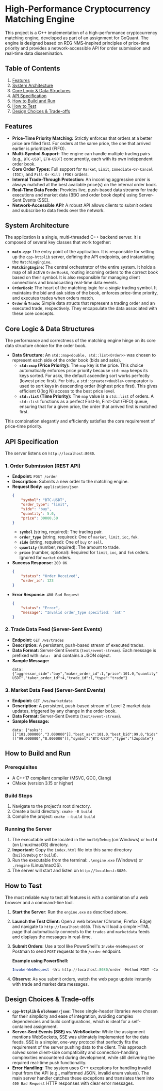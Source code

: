 # High-Performance Cryptocurrency Matching Engine

This project is a C++ implementation of a high-performance cryptocurrency matching engine, developed as part of an assignment for GoQuant. The engine is designed based on REG NMS-inspired principles of price-time priority and provides a network-accessible API for order submission and real-time data dissemination.

## Table of Contents
1. [Features](#features)
2. [System Architecture](#system-architecture)
3. [Core Logic & Data Structures](#core-logic--data-structures)
4. [API Specification](#api-specification)
5. [How to Build and Run](#how-to-build-and-run)
6. [How to Test](#how-to-test)
7. [Design Choices & Trade-offs](#design-choices--trade-offs)

## Features
- **Price-Time Priority Matching:** Strictly enforces that orders at a better price are filled first. For orders at the same price, the one that arrived earlier is prioritized (FIFO).
- **Multi-Symbol Support:** The engine can handle multiple trading pairs (e.g., `BTC-USDT`, `ETH-USDT`) concurrently, each with its own independent order book.
- **Core Order Types:** Full support for `Market`, `Limit`, `Immediate-Or-Cancel (IOC)`, and `Fill-Or-Kill (FOK)` orders.
- **Internal Trade-Through Protection:** An incoming aggressive order is always matched at the best available price(s) on the internal order book.
- **Real-Time Data Feeds:** Provides live, push-based data streams for trade executions and market data (BBO and order book depth) using Server-Sent Events (SSE).
- **Network-Accessible API:** A robust API allows clients to submit orders and subscribe to data feeds over the network.

## System Architecture
The application is a single, multi-threaded C++ backend server. It is composed of several key classes that work together:

- **`main.cpp`:** The entry point of the application. It is responsible for setting up the `cpp-httplib` server, defining the API endpoints, and instantiating the `MatchingEngine`.
- **`MatchingEngine`:** The central orchestrator of the entire system. It holds a map of all active `OrderBook`s, routing incoming orders to the correct book based on their symbol. It is also responsible for managing client connections and broadcasting real-time data events.
- **`OrderBook`:** The heart of the matching logic for a *single* trading symbol. It maintains the bid and ask sides of the book, enforces price-time priority, and executes trades when orders match.
- **`Order` & `Trade`:** Simple data structs that represent a trading order and an executed trade, respectively. They encapsulate the data associated with these core concepts.

## Core Logic & Data Structures

The performance and correctness of the matching engine hinge on its core data structure choice for the order book.

- **Data Structure:** An `std::map<double, std::list<Order>>` was chosen to represent each side of the order book (bids and asks).
    - **`std::map` (Price Priority):** The `map` key is the price. This choice automatically enforces price priority because `std::map` keeps its keys sorted. For asks, the default ascending sort works perfectly (lowest price first). For bids, a `std::greater<double>` comparator is used to sort keys in descending order (highest price first). This gives efficient O(log N) access to the best price level.
    - **`std::list` (Time Priority):** The `map` value is a `std::list` of orders. A `std::list` functions as a perfect First-In, First-Out (FIFO) queue, ensuring that for a given price, the order that arrived first is matched first.

This combination elegantly and efficiently satisfies the core requirement of price-time priority.

## API Specification

The server listens on `http://localhost:8080`.

### 1. Order Submission (REST API)
- **Endpoint:** `POST /order`
- **Description:** Submits a new order to the matching engine.
- **Request Body:** `application/json`
  ```json
  {
      "symbol": "BTC-USDT",
      "order_type": "limit",
      "side": "buy",
      "quantity": 5.0,
      "price": 30000.50
  }
  ```
  - **`symbol`** (string, required): The trading pair.
  - **`order_type`** (string, required): One of `market`, `limit`, `ioc`, `fok`.
  - **`side`** (string, required): One of `buy` or `sell`.
  - **`quantity`** (number, required): The amount to trade.
  - **`price`** (number, optional): Required for `limit`, `ioc`, and `fok` orders. Ignored for `market` orders.
- **Success Response:** `200 OK`
  ```json
  {
      "status": "Order Received",
      "order_id": 123
  }
  ```
- **Error Response:** `400 Bad Request`
  ```json
  {
      "status": "Error",
      "message": "Invalid order_type specified: 'lmt'"
  }
  ```

### 2. Trade Data Feed (Server-Sent Events)
- **Endpoint:** `GET /ws/trades`
- **Description:** A persistent, push-based stream of executed trades.
- **Data Format:** Server-Sent Events (`text/event-stream`). Each message is prefixed with `data: ` and contains a JSON object.
- **Sample Message:**
  ```
  data: {"aggressor_side":"buy","maker_order_id":1,"price":101.0,"quantity":2.0,"symbol":"BTC-USDT","taker_order_id":4,"trade_id":1,"type":"trade"}
  ```

### 3. Market Data Feed (Server-Sent Events)
- **Endpoint:** `GET /ws/marketdata`
- **Description:** A persistent, push-based stream of Level 2 market data updates, triggered by any change in the order book.
- **Data Format:** Server-Sent Events (`text/event-stream`).
- **Sample Message:**
  ```
  data: {"asks":[["101.000000","3.000000"]],"best_ask":101.0,"best_bid":99.0,"bids":[["99.000000","8.000000"]],"symbol":"BTC-USDT","type":"l2update"}
  ```

## How to Build and Run

### Prerequisites
- A C++17 compliant compiler (MSVC, GCC, Clang)
- CMake (version 3.15 or higher)

### Build Steps
1. Navigate to the project's root directory.
2. Create a build directory: `cmake -B build`
3. Compile the project: `cmake --build build`

### Running the Server
1. The executable will be located in the `build/Debug` (on Windows) or `build` (on Linux/macOS) directory.
2. **Important:** Copy the `index.html` file into this same directory (`build/Debug` or `build`).
3. Run the executable from the terminal: `.\engine.exe` (Windows) or `./engine` (Linux/macOS).
4. The server will start and listen on `http://localhost:8080`.

## How to Test

The most reliable way to test all features is with a combination of a web browser and a command-line tool.

1. **Start the Server:** Run the `engine.exe` as described above.
2. **Launch the Test Client:** Open a web browser (Chrome, Firefox, Edge) and navigate to `http://localhost:8080`. This will load a simple HTML page that automatically connects to the `trades` and `marketdata` feeds and displays the messages in real-time.
3. **Submit Orders:** Use a tool like PowerShell's `Invoke-WebRequest` or Postman to send `POST` requests to the `/order` endpoint.

   **Example using PowerShell:**
   ```powershell
   Invoke-WebRequest -Uri http://localhost:8080/order -Method POST -ContentType "application/json" -Body '{"symbol":"BTC-USDT","order_type":"market","side":"buy","quantity":2}'
   ```
4. **Observe:** As you submit orders, watch the web page update instantly with trade and market data messages.

## Design Choices & Trade-offs
- **`cpp-httplib` & `nlohmann/json`:** These single-header libraries were chosen for their simplicity and ease of integration, avoiding complex dependencies and build configurations, which is ideal for a self-contained assignment.
- **Server-Sent Events (SSE) vs. WebSockets:** While the assignment mentions WebSockets, SSE was ultimately implemented for the data feeds. SSE is a simpler, one-way protocol that perfectly fits the requirement of the server pushing data to the client. This approach solved some client-side compatibility and connection-handling complexities encountered during development, while still delivering the required real-time push functionality.
- **Error Handling:** The system uses C++ exceptions for handling invalid input from the API (e.g., malformed JSON, invalid enum values). The main server handler catches these exceptions and translates them into `400 Bad Request` HTTP responses with clear error messages.
